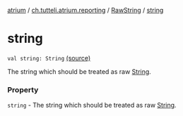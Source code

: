 [atrium](../../index.md) / [ch.tutteli.atrium.reporting](../index.md) / [RawString](index.md) / [string](.)

# string

`val string: String` [(source)](https://github.com/robstoll/atrium/tree/master/atrium-api/src/main/kotlin/ch/tutteli/atrium/reporting/RawString.kt#L13)

The string which should be treated as raw [String](#).

### Property

`string` - The string which should be treated as raw [String](#).